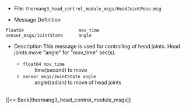 - File: `thormang3_head_control_module_msgs/HeadJointPose.msg`

- Message Definition
```
float64               	 	mov_time
sensor_msgs/JointState 		angle
```

- Description
This message is used for controlling of head joints.
Head joints move "angle" for "mov_time" sec(s).   

  * `float64 mov_time`  
  &emsp;&emsp; time(second) to move  
  * `sensor_msgs/JointState angle`  
  &emsp;&emsp; angle(radian) to move of head joints  

<br>
[[&lt;&lt; Back|thormang3_head_control_module_msgs]]
